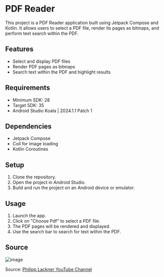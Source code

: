 # PDF Reader

This project is a PDF Reader application built using Jetpack Compose and Kotlin. It allows users to select a PDF file, render its pages as bitmaps, and perform text search within the PDF.

## Features

- Select and display PDF files
- Render PDF pages as bitmaps
- Search text within the PDF and highlight results

## Requirements

- Minimum SDK: 28
- Target SDK: 35
- Android Studio Koala | 2024.1.1 Patch 1

## Dependencies

- Jetpack Compose
- Coil for image loading
- Kotlin Coroutines

## Setup

1. Clone the repository.
2. Open the project in Android Studio.
3. Build and run the project on an Android device or emulator.

## Usage

1. Launch the app.
2. Click on "Choose Pdf" to select a PDF file.
3. The PDF pages will be rendered and displayed.
4. Use the search bar to search for text within the PDF.

## Source

![image](https://github.com/user-attachments/assets/b2f02787-e322-4c0e-8998-acc3110c28f0)


Source: [Philipp Lackner YouTube Channel](https://www.youtube.com/channel/UCVysWoMPvvHQMEJvRkslbAQ)
